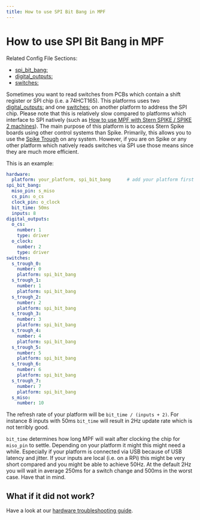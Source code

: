 ```yaml
---
title: How to use SPI Bit Bang in MPF
---
```


# How to use SPI Bit Bang in MPF


Related Config File Sections:

* [spi_bit_bang:](../config/spi_bit_bang.md)
* [digital_outputs:](../config/digital_outputs.md)
* [switches:](../config/switches.md)

Sometimes you want to read switches from PCBs which contain a shift
register or SPI chip (i.e. a 74HCT165). This platforms uses two
[digital_outputs:](../config/digital_outputs.md) and one
[switches:](../config/switches.md) on another platform to
address the SPI chip. Please note that this is relatively slow compared
to platforms which interface to SPI natively (such as
[How to use MPF with Stern SPIKE / SPIKE 2 machines](spike/index.md)). The main purpose
of this platform is to access Stern Spike boards using other control
systems than Spike. Primarily, this allows you to use the
[Spike Trough](../mechs/troughs/spike_trough.md) on any system. However, if you are on Spike or any other
platform which natively reads switches via SPI use those means since
they are much more efficient.

This is an example:

``` yaml
hardware:
  platform: your_platform, spi_bit_bang      # add your platform first here
spi_bit_bang:
  miso_pin: s_miso
  cs_pin: o_cs
  clock_pin: o_clock
  bit_time: 50ms
  inputs: 8
digital_outputs:
  o_cs:
    number: 1
    type: driver
  o_clock:
    number: 2
    type: driver
switches:
  s_trough_0:
    number: 0
    platform: spi_bit_bang
  s_trough_1:
    number: 1
    platform: spi_bit_bang
  s_trough_2:
    number: 2
    platform: spi_bit_bang
  s_trough_3:
    number: 3
    platform: spi_bit_bang
  s_trough_4:
    number: 4
    platform: spi_bit_bang
  s_trough_5:
    number: 5
    platform: spi_bit_bang
  s_trough_6:
    number: 6
    platform: spi_bit_bang
  s_trough_7:
    number: 7
    platform: spi_bit_bang
  s_miso:
    number: 10
```

The refresh rate of your platform will be `bit_time / (inputs + 2)`. For
instance 8 inputs with 50ms `bit_time` will result in 2Hz update rate
which is not terribly good.

`bit_time` determines how long MPF will wait after clocking the chip for
`miso_pin` to settle. Depending on your platform it might this might
need a while. Especially if your platform is connected via USB because
of USB latency and jitter. If your inputs are local (i.e. on a RPi) this
might be very short compared and you might be able to achieve 50Hz. At
the default 2Hz you will wait in average 250ms for a switch change and
500ms in the worst case. Have that in mind.

## What if it did not work?

Have a look at our [hardware troubleshooting guide](troubleshooting_hardware/index.md).
